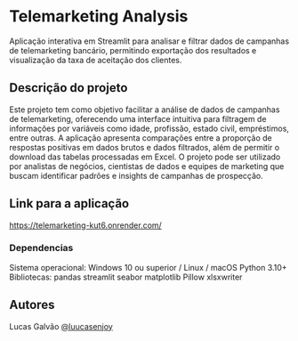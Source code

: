 # Telemarketing Analysis

Aplicação interativa em Streamlit para analisar e filtrar dados de campanhas de telemarketing bancário, permitindo exportação dos resultados e visualização da taxa de aceitação dos clientes.

## Descrição do projeto

Este projeto tem como objetivo facilitar a análise de dados de campanhas de telemarketing, oferecendo uma interface intuitiva para filtragem de informações por variáveis como idade, profissão, estado civil, empréstimos, entre outras.
A aplicação apresenta comparações entre a proporção de respostas positivas em dados brutos e dados filtrados, além de permitir o download das tabelas processadas em Excel.
O projeto pode ser utilizado por analistas de negócios, cientistas de dados e equipes de marketing que buscam identificar padrões e insights de campanhas de prospecção.

## Link para a aplicação

https://telemarketing-kut6.onrender.com/

### Dependencias

Sistema operacional: Windows 10 ou superior / Linux / macOS
Python 3.10+
Bibliotecas:
pandas
streamlit
seabor
matplotlib
Pillow
xlsxwriter

## Autores

Lucas Galvão
[@luucasenjoy](https://www.linkedin.com/in/lucas-galva0/)

